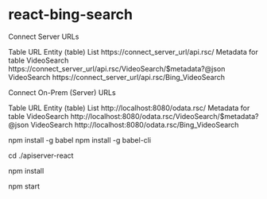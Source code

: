 # react-bing-search
Connect Server URLs

Table	       	URL
Entity (table) List		https://connect_server_url/api.rsc/
Metadata for table VideoSearch		https://connect_server_url/api.rsc/VideoSearch/$metadata?@json
VideoSearch		https://connect_server_url/api.rsc/Bing_VideoSearch

Connect On-Prem (Server) URLs

Table	       	URL
Entity (table) List		http://localhost:8080/odata.rsc/
Metadata for table VideoSearch		http://localhost:8080/odata.rsc/VideoSearch/$metadata?@json
VideoSearch		http://localhost:8080/odata.rsc/Bing_VideoSearch

npm install -g babel
npm install -g babel-cli

cd ./apiserver-react

npm install

npm start
